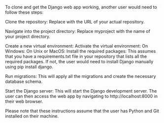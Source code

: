 To clone and get the Django web app working, another user would need to follow these steps:

Clone the repository:
Replace <your-repo-url> with the URL of your actual repository.

Navigate into the project directory:
Replace myproject with the name of your project directory.

Create a new virtual environment:
Activate the virtual environment:
On Windows:
On Unix or MacOS:
Install the required packages:
This assumes that you have a requirements.txt file in your repository that lists all the required packages. If not, the user would need to install Django manually using pip install django.

Run migrations:
This will apply all the migrations and create the necessary database schema.

Start the Django server:
This will start the Django development server. The user can then access the web app by navigating to http://localhost:8000 in their web browser.

Please note that these instructions assume that the user has Python and Git installed on their machine.